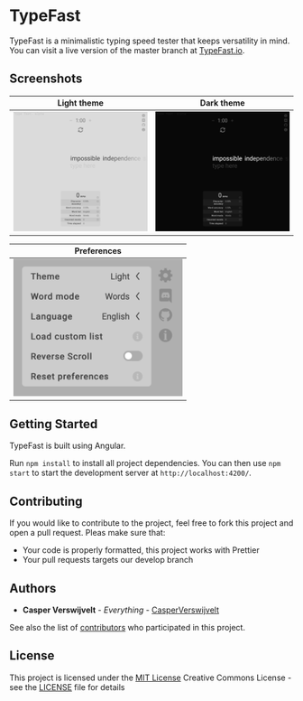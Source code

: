 # TypeFast

TypeFast is a minimalistic typing speed tester that keeps versatility in mind. You can visit a live version of the master branch at [TypeFast.io](https://typefast.io).

## Screenshots

|                                   Light theme                                    |                                  Dark theme                                   |
| :------------------------------------------------------------------------------: | :---------------------------------------------------------------------------: |
| ![Screenshot of light theme](screenshots/theme_light.png?raw=true 'Light theme') | ![Screenshot of dark theme](screenshots/theme_dark.png?raw=true 'Dark theme') |

|                                               Preferences                                                |
| :------------------------------------------------------------------------------------------------------: |
| <img src="screenshots/preferences.png" alt="All possible options in the preferences pane" width="300px"> |

## Getting Started

TypeFast is built using Angular.

Run `npm install` to install all project dependencies.
You can then use `npm start` to start the development server at `http://localhost:4200/`.

## Contributing

If you would like to contribute to the project, feel free to fork this project and open a pull request.
Pleas make sure that:

- Your code is properly formatted, this project works with Prettier
- Your pull requests targets our develop branch

## Authors

- **Casper Verswijvelt** - _Everything_ -
  [CasperVerswijvelt](https://github.com/CasperVerswijvelt)

See also the list of
[contributors](https://github.com/CasperVerswijvelt/TypeFast/contributors)
who participated in this project.

## License

This project is licensed under the [MIT License](LICENSE)
Creative Commons License - see the [LICENSE](LICENSE) file for
details
